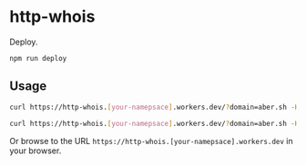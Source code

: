 # http-whois

Deploy.

```
npm run deploy
```

## Usage

```bash
curl https://http-whois.[your-namepsace].workers.dev/?domain=aber.sh -H "Accept: text/plain"
```

```bash
curl https://http-whois.[your-namepsace].workers.dev/?domain=aber.sh -H "Accept: application/json"
```

Or browse to the URL `https://http-whois.[your-namepsace].workers.dev` in your browser.
